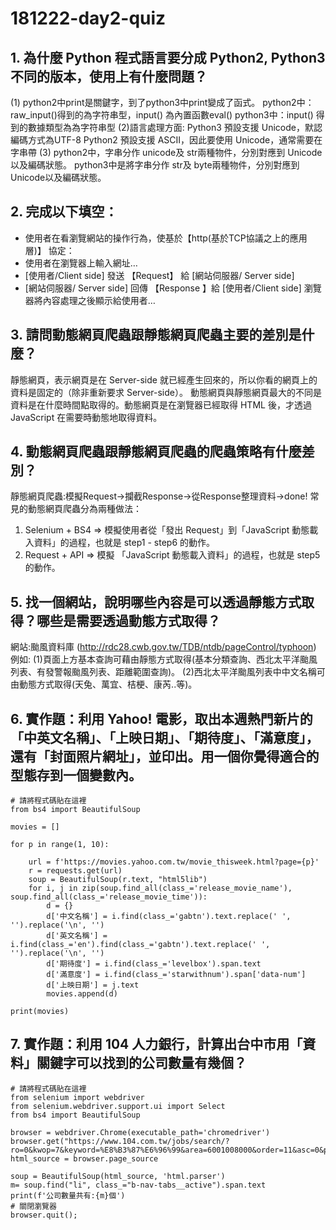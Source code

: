 # 181222-day2-quiz

## 1. 為什麼 Python 程式語言要分成 Python2, Python3 不同的版本，使用上有什麼問題？
(1)
python2中print是關鍵字，到了python3中print變成了函式。
python2中：raw_input()得到的為字符串型，input() 為內置函數eval()
python3中：input() 得到的數據類型為為字符串型
(2)語言處理方面:
Python3 預設支援 Unicode，默認編碼方式為UTF-8
Python2 預設支援 ASCII，因此要使用 Unicode，通常需要在字串帶 
(3)
python2中，字串分作 unicode及 str兩種物件，分別對應到 Unicode以及編碼狀態。
python3中是將字串分作 str及 byte兩種物件，分別對應到 Unicode以及編碼狀態。
## 2. 完成以下填空：

- 使用者在看瀏覽網站的操作行為，使基於【http(基於TCP協議之上的應用層)】  協定：
- 使用者在瀏覽器上輸入網址…
- [使用者/Client side] 發送 【Request】 給 [網站伺服器/ Server side]
- [網站伺服器/ Server side] 回傳 【Response 】給 [使用者/Client side]
瀏覽器將內容處理之後顯示給使用者…

## 3. 請問動態網頁爬蟲跟靜態網頁爬蟲主要的差別是什麼？
靜態網頁，表示網頁是在 Server-side 就已經產生回來的，所以你看的網頁上的資料是固定的（除非重新要求 Server-side）。
動態網頁與靜態網頁最大的不同是資料是在什麼時間點取得的。動態網頁是在瀏覽器已經取得 HTML 後，才透過 JavaScript 在需要時動態地取得資料。
## 4. 動態網頁爬蟲跟靜態網頁爬蟲的爬蟲策略有什麼差別？
靜態網頁爬蟲:模擬Request->攔截Response->從Response整理資料->done!
常見的動態網頁爬蟲分為兩種做法：
1. Selenium + BS4 => 模擬使用者從「發出 Request」到「JavaScript 動態載入資料」的過程，也就是 step1 - step6 的動作。
2. Request + API => 模擬 「JavaScript 動態載入資料」的過程，也就是 step5 的動作。
## 5. 找一個網站，說明哪些內容是可以透過靜態方式取得？哪些是需要透過動態方式取得？
網站:颱風資料庫  (http://rdc28.cwb.gov.tw/TDB/ntdb/pageControl/typhoon)
例如:
(1)頁面上方基本查詢可藉由靜態方式取得(基本分類查詢、西北太平洋颱風列表、有發警報颱風列表、距離範圍查詢)。
(2)西北太平洋颱風列表中中文名稱可由動態方式取得(天兔、萬宜、桔梗、康芮..等)。
## 6. 實作題：利用 Yahoo! 電影，取出本週熱門新片的「中英文名稱」、「上映日期」、「期待度」、「滿意度」，還有「封面照片網址」，並印出。用一個你覺得適合的型態存到一個變數內。

```
# 請將程式碼貼在這裡
from bs4 import BeautifulSoup

movies = []

for p in range(1, 10):

    url = f'https://movies.yahoo.com.tw/movie_thisweek.html?page={p}'
    r = requests.get(url)
    soup = BeautifulSoup(r.text, "html5lib")
    for i, j in zip(soup.find_all(class_='release_movie_name'), soup.find_all(class_='release_movie_time')):
        d = {}
        d['中文名稱'] = i.find(class_='gabtn').text.replace(' ', '').replace('\n', '')
        d['英文名稱'] = i.find(class_='en').find(class_='gabtn').text.replace(' ', '').replace('\n', '')
        d['期待度'] = i.find(class_='levelbox').span.text
        d['滿意度'] = i.find(class_='starwithnum').span['data-num']
        d['上映日期'] = j.text
        movies.append(d)

print(movies)
```
## 7. 實作題：利用 104 人力銀行，計算出台中市用「資料」關鍵字可以找到的公司數量有幾個？
```
# 請將程式碼貼在這裡
from selenium import webdriver
from selenium.webdriver.support.ui import Select
from bs4 import BeautifulSoup

browser = webdriver.Chrome(executable_path='chromedriver')
browser.get("https://www.104.com.tw/jobs/search/?ro=0&kwop=7&keyword=%E8%B3%87%E6%96%99&area=6001008000&order=11&asc=0&page=3&mode=s&jobsource=joblist_b_relevance")
html_source = browser.page_source

soup = BeautifulSoup(html_source, 'html.parser')
m= soup.find("li", class_="b-nav-tabs__active").span.text
print(f'公司數量共有:{m}個')
# 關閉瀏覽器
browser.quit();



```

